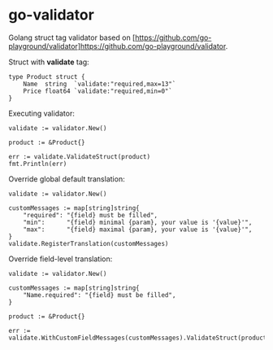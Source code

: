 # go-validator

Golang struct tag validator based on [https://github.com/go-playground/validator]https://github.com/go-playground/validator.

Struct with **validate** tag:
```
type Product struct {
	Name  string  `validate:"required,max=13"`
	Price float64 `validate:"required,min=0"`
}
```

Executing validator:
```
validate := validator.New()

product := &Product{}

err := validate.ValidateStruct(product)
fmt.Println(err)
```

Override global default translation:
```
validate := validator.New()

customMessages := map[string]string{
	"required": "{field} must be filled",
	"min":      "{field} minimal {param}, your value is '{value}'",
	"max":      "{field} maximal {param}, your value is '{value}'",
}
validate.RegisterTranslation(customMessages)
```

Override field-level translation:
```
validate := validator.New()

customMessages := map[string]string{
	"Name.required": "{field} must be filled",
}

product := &Product{}

err := validate.WithCustomFieldMessages(customMessages).ValidateStruct(product)
 ```
